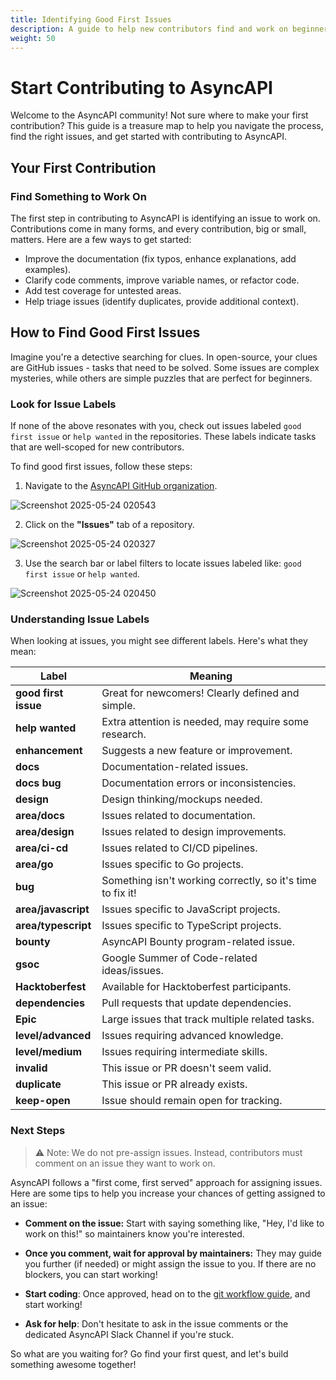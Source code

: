 ```yaml
---
title: Identifying Good First Issues
description: A guide to help new contributors find and work on beginner-friendly issues in AsyncAPI projects
weight: 50
---
```


# Start Contributing to AsyncAPI
Welcome to the AsyncAPI community! Not sure where to make your first contribution? This guide is a treasure map to help you navigate the process, find the right issues, and get started with contributing to AsyncAPI.

## Your First Contribution
### Find Something to Work On
The first step in contributing to AsyncAPI is identifying an issue to work on. Contributions come in many forms, and every contribution, big or small, matters. Here are a few ways to get started:

- Improve the documentation (fix typos, enhance explanations, add examples).
- Clarify code comments, improve variable names, or refactor code.
- Add test coverage for untested areas.
- Help triage issues (identify duplicates, provide additional context).
## How to Find Good First Issues
Imagine you're a detective searching for clues. In open-source, your clues are GitHub issues - tasks that need to be solved. Some issues are complex mysteries, while others are simple puzzles that are perfect for beginners.

### Look for Issue Labels
If none of the above resonates with you, check out issues labeled `good first issue` or `help wanted` in the repositories. These labels indicate tasks that are well-scoped for new contributors.

To find good first issues, follow these steps:

1. Navigate to the [AsyncAPI GitHub organization](https://github.com/asyncapi).

![Screenshot 2025-05-24 020543](https://github.com/user-attachments/assets/13573e2d-8d30-460f-8923-fcad82eeaedc)

2. Click on the **"Issues"** tab of a repository.

![Screenshot 2025-05-24 020327](https://github.com/user-attachments/assets/8f343ae0-2206-4be9-b1e6-9cd6ec192ef8)


3. Use the search bar or label filters to locate issues labeled like: `good first issue` or `help wanted`.

![Screenshot 2025-05-24 020450](https://github.com/user-attachments/assets/49dab98c-2b51-4374-8abe-130c2c269110)

### Understanding Issue Labels
When looking at issues, you might see different labels. Here's what they mean:

| Label            | Meaning                                      |
|---------------------|-----------------------------------------------|
| **good first issue** | Great for newcomers! Clearly defined and simple. |
| **help wanted**      | Extra attention is needed, may require some research. |
| **enhancement**     | Suggests a new feature or improvement. |
| **docs**         | Documentation-related issues. |
| **docs bug**     | Documentation errors or inconsistencies. |
| **design**       | Design thinking/mockups needed. |
| **area/docs**       | Issues related to documentation. |
| **area/design**     | Issues related to design improvements. |
| **area/ci-cd**      | Issues related to CI/CD pipelines. |
| **area/go**         | Issues specific to Go projects. |
| **bug**             | Something isn't working correctly, so it's time to fix it!|
| **area/javascript** | Issues specific to JavaScript projects. |
| **area/typescript** | Issues specific to TypeScript projects. |
| **bounty**          | AsyncAPI Bounty program-related issue. |
| **gsoc**           | Google Summer of Code-related ideas/issues. |
| **Hacktoberfest**   | Available for Hacktoberfest participants. |
| **dependencies**    | Pull requests that update dependencies. |
| **Epic**           | Large issues that track multiple related tasks. |
| **level/advanced**  | Issues requiring advanced knowledge. |
| **level/medium**    | Issues requiring intermediate skills. |
| **invalid**        | This issue or PR doesn't seem valid.|
| **duplicate**      | This issue or PR already exists.|
| **keep-open**      | Issue should remain open for tracking.  |

### Next Steps

>⚠ Note: We do not pre-assign issues. Instead, contributors must comment on an issue they want to work on.

AsyncAPI follows a "first come, first served" approach for assigning issues. Here are some tips to help you increase your chances of getting assigned to an issue:
- **Comment on the issue:** Start with saying something like, "Hey, I'd like to work on this!" so maintainers know you're interested.

- **Once you comment, wait for approval by maintainers:** They may guide you further (if needed) or might assign the issue to you. If there are no blockers, you can start working!
- **Start coding**: Once approved, head on to the [git workflow guide](https://github.com/asyncapi/community/blob/master/git-workflow.md), and start working!
- **Ask for help**: Don't hesitate to ask in the issue comments or the dedicated AsyncAPI Slack Channel if you're stuck.

So what are you waiting for? Go find your first quest, and let's build something awesome together! 
